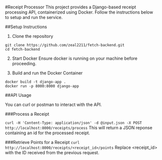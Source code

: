 #Receipt Processor
This project provides a Django-based receipt processing API, containerized using Docker. Follow the instructions below to setup and run the service.

##Setup Instructions

1. Clone the repository
```
git clone https://github.com/zeal2211/fetch-backend.git
cd fetch-backend
```

2. Start Docker
Ensure docker is running on your machine before proceeding.

3. Build and run the Docker Container
```
docker build -t django-app .
docker run -p 8000:8000 django-app
```

 ##API Usage

 You can curl or postman to interact with the API.

 ###Process a Receipt

`curl -H 'Content-Type: application/json' -d @input.json -X POST http://localhost:8000/receipts/process`
This will return a JSON reponse containing an id for the processed receipt.

###Retrieve Points for a Receipt
`curl http://localhost:8000/receipts/<receipt_id>/points`
Replace <receipt_id> with the ID received from the previous request.

